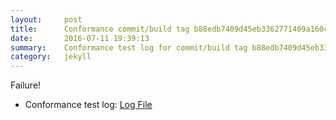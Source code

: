 ```yaml
---
layout:     post
title:      Conformance commit/build tag b88edb7409d45eb3362771409a160c392e925438
date:       2016-07-11 19:39:13
summary:    Conformance test log for commit/build tag b88edb7409d45eb3362771409a160c392e925438.
category:   jekyll
---
```


Failure!

- Conformance test log: [Log File](http://s3-us-west-2.amazonaws.com/kraken-e2e-logs/conformance/kraken_b88edb7409d45eb3362771409a160c392e925438/build-log.txt)

